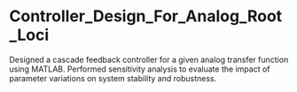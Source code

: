 # Controller_Design_For_Analog_Root_Loci
Designed a cascade feedback controller for a given analog transfer function using
MATLAB. Performed sensitivity analysis to evaluate the impact of parameter variations on system stability and robustness.
